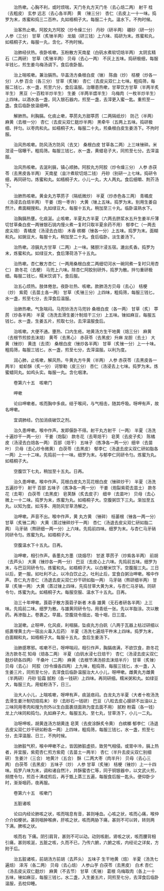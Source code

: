 <!-- { "loadSidebar": true } -->
　　治热嗽。心胸不利，或时烦喘，天门冬丸方天门冬（去心焙二两） 射干 桂（去粗皮） 玄参 远志（去心各半两） 黄 （锉三分） 杏仁（去皮上一十一味。捣罗为末，炼蜜和捣三二百杵。丸如梧桐子大。每服二十丸。温水下。不拘时候。

　　治客热止嗽。阿胶丸方阿胶（炒令燥三分） 丹砂（研半两） 硼砂（研一分） 人参（三分） 甘草（炙锉半两） 龙脑（研三钱）上六味、捣研为末。炼蜜和丸，如梧桐子大，每服一丸，含化，不拘时候。

　　治肺经伏热。夜卧咳嗽。玉粉散方天南星（白矾水煮软切焙半两） 太阴玄精石（二两研） 甘草（炙锉半两） 贝母（去心一两） 不灰上五味。捣研极细，每服半钱匕，煎生姜乌梅汤调下。食后夜卧服。

　　治上喘咳嗽。兼治膈热。华盖汤方桑根白皮（锉） 陈曲（炒） 桔梗（炒各一分） 人参 百合（各三分） 甘草（炙锉） 杏仁（去皮尖双仁上七味。粗捣筛，每服二钱匕，水一盏，煎至六分，食后温服。治曝患热嗽，甘草饮方甘草（半两半炙半生） 黑豆（一百粒半炒半生） 生姜（半两半煨半生） 乌梅肉（一枚半炒半生）上四味。以酒水各一盏，同入银石器内，煎至一盏，去滓更入蜜一匙。重煎至一盏。食后临卧放温细呷。

　　解肺热。利胸膈。化痰止嗽，葶苈丸方甜葶苈（二两隔纸炒） 防己（半两） 麻黄（去根一分） 杏仁（去皮尖双仁麸炒半两） 黑牵牛（五两上五味。捣研极细、拌匀。以枣肉和丸。如梧桐子大，每服二十丸，煎桑根白皮生姜汤下。不拘时服。

　　治风热咳嗽。防风汤方防风（去叉） 桑根白皮 甘草各二两）上三味锉碎。米泔浸一宿曝干。粗捣筛。每服三钱匕，水一盏，黄蜡皂子大，同煎至七分。去滓温服。

　　治风热咳嗽。去涎利膈，镇心顺肺。阿胶丸方阿胶（炒令燥三分） 人参 赤茯苓（去黑皮各半两） 天南星（韭汁煮软切焙二钱） 丹砂（别研一上七味。捣研令细，再同研匀。炼蜜和丸。如梧桐子大，小儿一丸，大人两丸。食后细嚼、荆芥汤下。

　　治肺热咳嗽。黄金丸方葶苈子（隔纸微炒） 半夏（炒赤色各三两） 青橘皮（汤浸去白焙半两） 干姜（炮一枣许） 大黄（锉上五味。捣罗为末。别用生姜自然汁。煮面糊搜和。丸如绿豆大，每服十五丸，稍加至三十丸。临卧温熟水下。

　　治胸膈热壅。化痰涎。止咳嗽，半夏丸方半夏（六两去脐浆水五升生姜半斤薄切甘草桑白皮一两锉银石铫内慢火煮一复时只取半夏余药不用） 郁李仁（一两去皮尖焙） 青橘皮（汤浸去白焙） 木香 槟榔（锉各一分）上五味。捣罗为末。面糊和丸。如豌豆大，每服十丸，稍加至二十丸。食后临卧。淡生姜汤下。

　　治热嗽。凉膈丸方甘草（二两）上一味。猪胆汁浸五宿。漉出炙香。捣罗为末，炼蜜和丸。如绿豆大，食后薄荷汤下十五丸。

　　治热嗽。杏仁散方杏仁（一两用桑根白皮二两细切河水一碗同煮一复时只用杏仁） 款冬花（去梗） 马兜上六味。除杏仁阿胶别研外，捣罗为散。拌匀重研极细。每服二钱匕，糯米饮调下。食后服。

　　治五心烦热。肢体倦怠。夜卧壮热、咳嗽。款肺汤方贝母（去心） 桔梗（炒） 紫菀（去苗土各一两） 甘草（炙锉三分）上四味，粗捣筛，每服三钱匕，水一盏，煎至七分，去滓食后温服。

　　治肺热嗽。气急喘闷。马兜铃汤方马兜铃 桑根白皮（各一两） 甘草（炙） 葶苈（炒各半两） 半夏（汤洗去滑生姜汁制焙干三分）上五味。锉如麻豆，每服五钱匕，水一盏，生姜五片，煎取七分。去滓温服食后。

　　治咳嗽。大便不通。壅热、口内生疮。地黄汤方生干地黄（焙三分） 麻黄（去根节煎掠去沫焙） 黄芩（去黑心） 赤茯苓（去黑皮）升麻 龙胆（去土） 大黄（锉炒） 黄连（去须） 桑根白皮（锉炒各半两） 甘草（炙锉一分）上一十味。粗捣筛，每服三钱匕，水一盏，煎至七分，去滓温服。以利为度。

　　润心肺，止咳嗽，解风热，牛黄丸方牛黄（半两） 人参 赤茯苓（去黑皮各一两半） 蛤蚧酥（炙一分） 诃黎勒（皮三分） 杏仁（汤浸去上七味。捣罗为末。炼蜜蜡同丸。如鸡头实。每服一丸。含化咽津。

　　卷第六十五　咳嗽门

　　呷嗽

　　论曰呷嗽者。咳而胸中多痰。结于喉间，与气相击，随其呼吸。呀呷有声，故名呷嗽。

　　宜调肺经。仍加消痰破饮之剂。

　　治久患呷嗽。喉中作声。发即偃卧不得。射干丸方射干（一两） 半夏（汤洗十遍炒干一两一分） 干姜（炮裂） 款冬花（去萼焙干） 皂荚（去皮子炙） 陈橘皮（汤浸去白焙各一两） 百部（焙干） 五味子（拣净各一两一分）细辛（去苗叶） 贝母（去心炒令微黄） 白茯苓（去黑皮） 郁李仁（汤退去皮尖双仁研如脂各一两）上一十二味。先捣前一十一味。细罗为末。与郁李仁同研令匀。炼蜜为丸。如梧桐子大。

　　空腹饮下七丸，稍加至十五丸。日再。

　　治久患呷嗽。喉中作声。芫根白皮丸方芫花根白皮（锉碎炒干） 半夏（汤洗五遍炒干） 射干 百部 五味子（拣净各一两一分） 干姜（炮裂紫菀去苗土） 款冬花（去萼） 白茯苓（去黑皮） 皂荚酥（炙去皮子） 细辛（去苗叶） 贝母（去心微上一十二味。捣罗为末，炼蜜为丸。如梧桐子大。空腹粥饮下三丸。渐加至五丸。以知为度。如泻多、用防风甘草汤解之。

　　治呷嗽。声音不出。喉中作声，黄 丸方黄 （锉碎） 栝蒌根（锉各一两一分） 甘草（炙锉二两） 大黄（蒸过锉碎炒干一两） 杏仁（汤退去皮尖双仁研如脂二两） 马牙硝（熬研细一两一分）上六味。先捣前四味。细罗为末。与杏仁马牙硝同研令匀。炼蜜为丸。如梧桐子大。

　　空腹温水下十五丸。日再。

　　治呷嗽，相引作声。香墨丸方墨（烧烟尽） 甘遂 葶苈子（炒紫各半两） 前胡（去芦头） 大黄（锉炒各一两一分） 巴豆（去皮心上六味。先捣前五味。细罗为末，与巴豆同研令匀。炼蜜和丸。如梧桐子大。以白粳米饮下。空腹服三丸。三日以后，更一服。如吐利不止。以冷白饮止之。吐利止后，宜食白粥治呷嗽。喉中作声。杏仁丸方杏仁（汤退去皮尖双仁炒干研如脂一两） 马牙硝（熬研细半两） 甘草（炙锉一两） 大黄（蒸过锉上四味，先捣甘草大黄为末，与杏仁马牙硝。同研令匀，炼蜜为丸。如梧桐子大。每服空服、温水下十五丸。日再。

　　治三十年呷嗽。莨菪子散方莨菪子新者 木香 雄黄（无石者研各半两）上三味。先捣前二味。细罗为散。与雄黄同研令匀。用青纸一张。先以羊脂涂。次以散药。再渗脂上。卷裹之。早晨。空腹烧令烟出，吸十咽，日三度。

　　治涎嗽。止呀呷，化风痰，利咽膈，坠痰丸方白矾（八两于瓦器上枯过研细以纸裹埋黄土内一宿出火毒入后药） 半夏（汤洗七遍焙干杵末上四味。捣罗为末，白面糊和丸，如梧桐子大。每服十五丸，食后生姜汤下。

　　治肺感寒邪。咳嗽不已，呀呷喘闷，相引作声，胸膈痞满，不欲饮食，款冬花汤方款冬花 知母（焙各二两） 半夏（白矾水浸七日焙干） 杏仁（汤浸去皮尖双仁麸炒研各四两） 干桑叶（二两） 麻黄（去根节沸汤掠去沫焙半斤） 甘草（炙锉） 贝母（去心） 阿胶（炒令燥各四两）上九味，粗捣筛，每服三钱匕，水一盏，入生姜三片，同煎至七分，去滓食后临卧温服治大人小儿，呀呷嗽。雌黄丸方雌黄（半两研） 丹砂 铅霜 腻粉（各一钱研）上四味。再同研细。糯米粥和丸。如绿豆大，每服三丸，用蛤粉汤下，日三。

　　治大人小儿，上喘咳嗽，呀呷有声，痰涎痞闷。白龙丸方半夏（大者十枚汤洗去滑生姜汁制切焙捣末） 砂（去砂石一钱研） 巴豆（八粒去皮心膜研不出油以上三味同用枣肉和搜为剂外以生白面裹烧面熟为度去面不用） 腻粉 粉霜（各一钱） 龙上六味同和捣匀。丸如麻子大，每服五丸、至七丸，甘草汤下，小儿一二丸。

　　治呀呷咳，胡黄连汤方胡黄连 皂荚（去皮涂酥炙令黄） 白槟榔 郁李仁（汤退去皮尖双仁炒干研如粉各一两）上四味，粗捣筛，每服三钱匕，水一盏，煎至七分，去滓温服、日三，不拘时候。

　　治肺脏气积，喉中呷嗽不止，皆因肺脏虚损，致劳气相侵。或胃中冷，膈上热者，并宜服，紫菀杏仁煎方紫菀（去苗土一两半） 杏仁（半升去皮尖双仁别细研） 生姜汁（三合） 地黄汁（五合） 酥（二两大枣（肉半升） 贝母（去心三两） 白茯苓（去黑皮） 五味子（炒） 人参 甘草（炙锉） 桔梗（锉炒）上一十四味。捣罗八味为末，调和诸自然汁，并酥蜜杏仁等，同于铜银器中，以文武火煎，频搅令匀，煎百十沸成煎后，再于甑上蒸三五遍，每服食后服一匙头。便仰卧少时，渐渐咽药，夜再服。

　　卷第六十五　咳嗽门

　　五脏诸咳

　　论曰内经论肺咳之状，咳而喘息有音，甚则唾血。心咳之状，咳而心痛，喉仲介介如梗状。甚则咽肿喉痹，肝咳之状，咳而两胁下痛，甚则不可以转，转则两 下满。脾咳之状。

　　咳而右 下痛。阴引肩背，甚则不可以动。动则咳剧，肾咳之状，咳而腰背相引痛，甚则咳涎，五脏之咳，久而不已，乃传六腑，六腑之咳，内经论之详矣，方附于后。

　　治五脏诸咳，前胡汤方前胡（去芦头） 五味子 生干地黄（焙） 半夏（汤洗七遍焙） 泽泻（各二两） 贝母（去心焙） 人参山芋 白茯苓（去黑皮） 白术 杏仁（汤去皮尖双仁麸炒） 麻黄（不去节） 甘草（炙锉） 葛根 乌梅取肉（各上一十五味，锉如麻豆，每服三钱匕，水二盏，入生姜五片，同煎至七分，去滓食后临卧温服，去枕仰睡。

